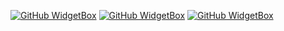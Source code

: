 [![GitHub WidgetBox](https://github-widgetbox.vercel.app/api/profile?username=emanueleriboldi&data=followers,repositories,stars,commits)](https://github.com/Jurredr/github-widgetbox)
[![GitHub WidgetBox](https://github-widgetbox.vercel.app/api/skills?frameworks=bootstrap,tailwind,express,dotnet&includeNames=true)](https://github.com/Jurredr/github-widgetbox)
[![GitHub WidgetBox](https://github-widgetbox.vercel.app/api/skills?languages=js,csharp,java,php,html,css,mysql&&includeNames=true)](https://github.com/Jurredr/github-widgetbox)
